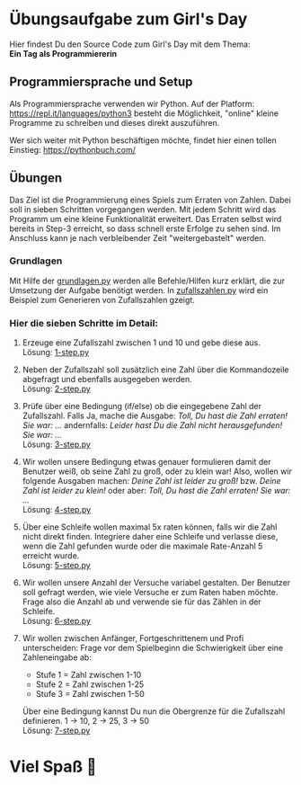# Übungsaufgabe zum Girl's Day
Hier findest Du den Source Code zum Girl's Day mit dem Thema:  
**Ein Tag als Programmiererin**

## Programmiersprache und Setup
Als Programmiersprache verwenden wir Python. Auf der Platform: https://repl.it/languages/python3 besteht die Möglichkeit, "online" kleine Programme zu schreiben und dieses direkt auszuführen.  

Wer sich weiter mit Python beschäftigen möchte, findet hier einen tollen Einstieg: https://pythonbuch.com/

## Übungen
Das Ziel ist die Programmierung eines Spiels zum Erraten von Zahlen. Dabei soll in sieben Schritten vorgegangen werden. Mit jedem Schritt wird das Programm um eine kleine Funktionalität erweitert. Das Erraten selbst wird bereits in Step-3 erreicht, so dass schnell erste Erfolge zu sehen sind. Im Anschluss kann je nach verbleibender Zeit "weitergebastelt" werden.
### Grundlagen
Mit Hilfe der [grundlagen.py](./grundlagen.py) werden alle Befehle/Hilfen kurz erklärt, die zur Umsetzung der Aufgabe benötigt werden. In [zufallszahlen.py](./zufallszahlen.py) wird ein Beispiel zum Generieren von Zufallszahlen gzeigt.

### Hier die sieben Schritte im Detail: 
1. Erzeuge eine Zufallszahl zwischen 1 und 10 und gebe diese aus.  
Lösung: [1-step.py](./zahlenraten/1-step.py)

2. Neben der Zufallszahl soll zusätzlich eine Zahl über die Kommandozeile abgefragt und ebenfalls ausgegeben werden.  
Lösung: [2-step.py](./zahlenraten/2-step.py)

3. Prüfe über eine Bedingung (if/else) ob die eingegebene Zahl der Zufallszahl. Falls Ja, mache die Ausgabe: *Toll, Du hast die Zahl erraten! Sie war: ...* andernfalls: *Leider hast Du die Zahl nicht herausgefunden! Sie war: ...*  
Lösung: [3-step.py](./zahlenraten/3-step.py)

4. Wir wollen unsere Bedingung etwas genauer formulieren damit der Benutzer weiß, ob seine Zahl zu groß, oder zu klein war! Also, wollen wir folgende Ausgaben machen: *Deine Zahl ist leider zu groß!* bzw. *Deine Zahl ist leider zu klein!* oder aber: *Toll, Du hast die Zahl erraten! Sie war: ...*  
Lösung: [4-step.py](./zahlenraten/4-step.py)

5. Über eine Schleife wollen maximal 5x raten können, falls wir die Zahl nicht direkt finden. Integriere daher eine Schleife und verlasse diese, wenn die Zahl gefunden wurde oder die maximale Rate-Anzahl 5 erreicht wurde.  
Lösung: [5-step.py](./zahlenraten/5-step.py)

6. Wir wollen unsere Anzahl der Versuche variabel gestalten. Der Benutzer soll gefragt werden, wie viele Versuche er zum Raten haben möchte. Frage also die Anzahl ab und verwende sie für das Zählen in der Schleife.  
Lösung: [6-step.py](./zahlenraten/6-step.py)

7. Wir wollen zwischen Anfänger, Fortgeschrittenem und Profi unterscheiden: Frage vor dem Spielbeginn die Schwierigkeit über eine Zahleneingabe ab:  
    * Stufe 1 = Zahl zwischen 1-10 
    * Stufe 2 = Zahl zwischen 1-25 
    * Stufe 3 = Zahl zwischen 1-50  

    Über eine Bedingung kannst Du nun die Obergrenze für die Zufallszahl definieren. 1 -> 10, 2 -> 25, 3 -> 50  
    Lösung: [7-step.py](./zahlenraten/7-step.py)

# Viel Spaß 🌷